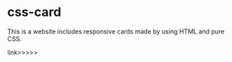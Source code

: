 # css-card
This is a website includes responsive cards made by using HTML and pure CSS.

link>>>>>


